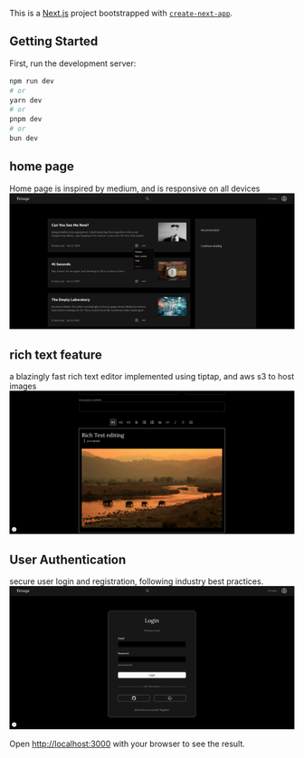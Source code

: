 This is a [Next.js](https://nextjs.org) project bootstrapped with [`create-next-app`](https://nextjs.org/docs/app/api-reference/cli/create-next-app).

## Getting Started

First, run the development server:

```bash
npm run dev
# or
yarn dev
# or
pnpm dev
# or
bun dev
```

## home page

Home page is inspired by medium, and is responsive on all devices
![homepage image](images/home.png)

## rich text feature

a blazingly fast rich text editor implemented using tiptap, and aws s3 to host images
![rich text image](images/rt.png)

## User Authentication

secure user login and registration, following industry best practices.
![authentication image](images/auth.png)

Open [http://localhost:3000](http://localhost:3000) with your browser to see the result.
